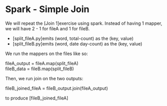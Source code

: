 # Spark - Simple Join
We will repeat the [Join 1]exercise using spark. Instead of having 1 mapper, we will have 2 - 1 for fileA and 1 for fileB.
   - [split_fileA.py]emits (word, total-count) as the (key, value)
   - [split_fileB.py]emits (word, date day-count) as the (key, value)

We run the mappers on the files like so:

fileA_output = fileA.map(split_fileA)  
fileB_data = fileB.map(split_fileB)

Then, we run join on the two outputs:

fileB_joined_fileA = fileB_output.join(fileA_output)

to produce [fileB_joined_fileA]
